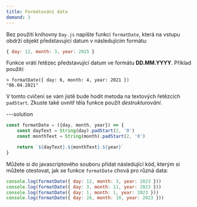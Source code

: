 ```yaml
---
title: Formátování data
demand: 3
---
```


Bez použití knihovny `Day.js` napište funkci `formatDate`, která na vstupu obdrží objekt představující datum v následujícím formátu:

```js
{ day: 12, month: 3, year: 2015 }
```

Funkce vrátí řetězec představující datum ve formátu **DD.MM.YYYY**. Příklad použití:

```jscon
> formatDate({ day: 6, month: 4, year: 2021 })
"06.04.2021"
```

V tomto cvičení se vám jistě bude hodit metoda na textových řetězcích `padStart`. Zkuste také uvnitř těla funkce použít _destrukturování_.

---solution
```js
const formatDate = ({day, month, year}) => {  
    const dayText = String(day).padStart(2, '0')
    const monthText = String(month).padStart(2, '0')

    return `${dayText}.${monthText}.${year}`
}
```

Můžete si do javascriptového souboru přidat následující kód, kterým si můžete otestovat, jak se funkce `formatDate` chová pro různá data:

```js
console.log(formatDate({ day: 12, month: 3, year: 2023 }))
console.log(formatDate({ day: 3, month: 11, year: 2023 }))
console.log(formatDate({ day: 1, month: 1, year: 2023 }))
console.log(formatDate({ day: 28, month: 10, year: 2023 }))
```
